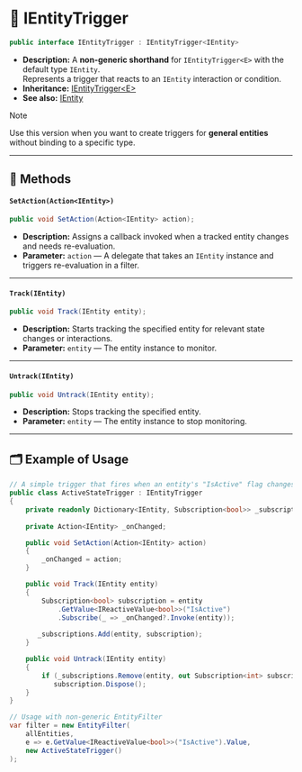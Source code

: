 # 🧩 IEntityTrigger

```csharp
public interface IEntityTrigger : IEntityTrigger<IEntity>
```

- **Description:** A **non-generic shorthand** for `IEntityTrigger<E>` with the default type `IEntity`.  
  Represents a trigger that reacts to an `IEntity` interaction or condition.
- **Inheritance:** [IEntityTrigger\<E>](IEntityTrigger%601.md)
- **See also:** [IEntity](../Entities/IEntity.md)

> [!NOTE]  
> Use this version when you want to create triggers for **general entities** without binding to a specific type.

---

## 🏹 Methods

#### `SetAction(Action<IEntity>)`

```csharp
public void SetAction(Action<IEntity> action);
```

- **Description:** Assigns a callback invoked when a tracked entity changes and needs re-evaluation.
- **Parameter:** `action` — A delegate that takes an `IEntity` instance and triggers re-evaluation in a filter.

---

#### `Track(IEntity)`

```csharp
public void Track(IEntity entity);
```

- **Description:** Starts tracking the specified entity for relevant state changes or interactions.
- **Parameter:** `entity` — The entity instance to monitor.

---

#### `Untrack(IEntity)`

```csharp
public void Untrack(IEntity entity);
```

- **Description:** Stops tracking the specified entity.
- **Parameter:** `entity` — The entity instance to stop monitoring.

---

## 🗂 Example of Usage

```csharp
// A simple trigger that fires when an entity's "IsActive" flag changes
public class ActiveStateTrigger : IEntityTrigger
{
    private readonly Dictionary<IEntity, Subscription<bool>> _subscriptions = new();
    
    private Action<IEntity> _onChanged;

    public void SetAction(Action<IEntity> action)
    {
        _onChanged = action;
    }

    public void Track(IEntity entity)
    {
        Subscription<bool> subscription = entity
            .GetValue<IReactiveValue<bool>>("IsActive")
            .Subscribe(_ => _onChanged?.Invoke(entity));
        
       _subscriptions.Add(entity, subscription);
    }

    public void Untrack(IEntity entity)
    {
        if (_subscriptions.Remove(entity, out Subscription<int> subscription))
           subscription.Dispose();
    }
}
```

```csharp
// Usage with non-generic EntityFilter
var filter = new EntityFilter(
    allEntities,
    e => e.GetValue<IReactiveValue<bool>>("IsActive").Value,
    new ActiveStateTrigger()
);
```